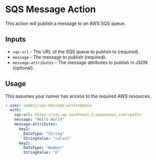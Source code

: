# SQS Message Action

This action will publish a message to an AWS SQS queue.

## Inputs

- `sqs-url` - The URL of the SQS queue to publish to (required).
- `message` - The message to publish (required).
- `message-attributes` - The message attributes to publish in JSON (optional).

## Usage

This assumes your runner has access to the required AWS resources.

```yaml
- uses: sammcj/sqs-message-action@main
  with:
    sqs-url: https://sqs.ap-southeast-2.amazonaws.com/<path>
    message: "Hello World"
    message-attributes:
      key1:
        DataType: "String"
        StringValue: "value1"
      key2:
        DataType: "Number"
        StringValue: "6"
```

